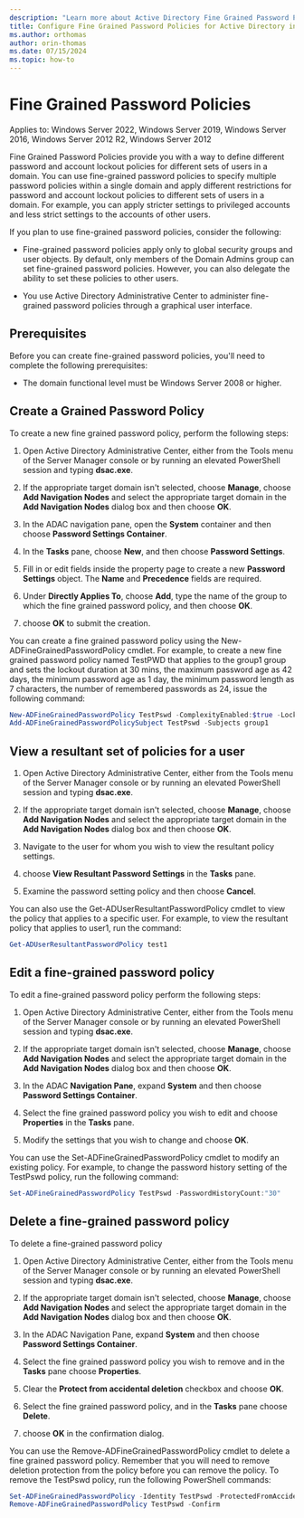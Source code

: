 ```yaml
---
description: "Learn more about Active Directory Fine Grained Password Policies"
title: Configure Fine Grained Password Policies for Active Directory in Windows Server
ms.author: orthomas
author: orin-thomas
ms.date: 07/15/2024
ms.topic: how-to
---
```


# Fine Grained Password Policies

Applies to: Windows Server 2022, Windows Server 2019, Windows Server 2016, Windows Server 2012 R2, Windows Server 2012

Fine Grained Password Policies provide you with a way to define different password and account lockout policies for different sets of users in a domain. You can use fine-grained password policies to specify multiple password policies within a single domain and apply different restrictions for password and account lockout policies to different sets of users in a domain. For example, you can apply stricter settings to privileged accounts and less strict settings to the accounts of other users.

If you plan to use fine-grained password policies, consider the following:

- Fine-grained password policies apply only to global security groups and user objects. By default, only members of the Domain Admins group can set fine-grained password policies. However, you can also delegate the ability to set these policies to other users.

- You use Active Directory Administrative Center to administer fine-grained password policies through a graphical user interface.

## Prerequisites

Before you can create fine-grained password policies, you'll need to complete the following prerequisites:

- The domain functional level must be Windows Server 2008 or higher.

## Create a Grained Password Policy

To create a new fine grained password policy, perform the following steps:

1. Open Active Directory Administrative Center, either from the Tools menu of the Server Manager console or by running an elevated PowerShell session and typing **dsac.exe**.

1. If the appropriate target domain isn't selected, choose **Manage**, choose **Add Navigation Nodes** and select the appropriate target domain in the **Add Navigation Nodes** dialog box and then choose **OK**.

1. In the ADAC navigation pane, open the **System** container and then choose **Password Settings Container**.

1. In the **Tasks** pane, choose **New**, and then choose **Password Settings**.

1. Fill in or edit fields inside the property page to create a new **Password Settings** object. The **Name** and **Precedence** fields are required.

1. Under **Directly Applies To**, choose **Add**, type the name of the group to which the fine grained password policy, and then choose **OK**.

1. choose **OK** to submit the creation.

You can create a fine grained password policy using the New-ADFineGrainedPasswordPolicy cmdlet. For example, to create a new fine grained password policy named TestPWD that applies to the group1 group and sets the lockout duration at 30 mins, the maximum password age as 42 days, the minimum password age as 1 day, the minimum password length as 7 characters, the number of remembered passwords as 24, issue the following command:

```powershell
New-ADFineGrainedPasswordPolicy TestPswd -ComplexityEnabled:$true -LockoutDuration:"00:30:00" -LockoutObservationWindow:"00:30:00" -LockoutThreshold:"0" -MaxPasswordAge:"42.00:00:00" -MinPasswordAge:"1.00:00:00" -MinPasswordLength:"7" -PasswordHistoryCount:"24" -Precedence:"1" -ReversibleEncryptionEnabled:$false -ProtectedFromAccidentalDeletion:$true
Add-ADFineGrainedPasswordPolicySubject TestPswd -Subjects group1
```

## View a resultant set of policies for a user

1. Open Active Directory Administrative Center, either from the Tools menu of the Server Manager console or by running an elevated PowerShell session and typing **dsac.exe**.

1. If the appropriate target domain isn't selected, choose **Manage**, choose **Add Navigation Nodes** and select the appropriate target domain in the **Add Navigation Nodes** dialog box and then choose **OK**.

1. Navigate to the user for whom you wish to view the resultant policy settings.

1. choose **View Resultant Password Settings** in the **Tasks** pane.

1. Examine the password setting policy and then choose **Cancel**.

You can also use the Get-ADUserResultantPasswordPolicy cmdlet to view the policy that applies to a specific user. For example, to view the resultant policy that applies to user1, run the command:

```powershell
Get-ADUserResultantPasswordPolicy test1
```

## Edit a fine-grained password policy

To edit a fine-grained password policy perform the following steps:

1. Open Active Directory Administrative Center, either from the Tools menu of the Server Manager console or by running an elevated PowerShell session and typing **dsac.exe**.

1. If the appropriate target domain isn't selected, choose **Manage**, choose **Add Navigation Nodes** and select the appropriate target domain in the **Add Navigation Nodes** dialog box and then choose **OK**.

1. In the ADAC **Navigation Pane**, expand **System** and then choose **Password Settings Container**.

1. Select the fine grained password policy you wish to edit and choose **Properties** in the **Tasks** pane.

1. Modify the settings that you wish to change and choose **OK**.

You can use the Set-ADFineGrainedPasswordPolicy cmdlet to modify an existing policy. For example, to change the password history setting of the TestPswd policy, run the following command:

```powershell
Set-ADFineGrainedPasswordPolicy TestPswd -PasswordHistoryCount:"30"
```

## Delete a fine-grained password policy

To delete a fine-grained password policy

1. Open Active Directory Administrative Center, either from the Tools menu of the Server Manager console or by running an elevated PowerShell session and typing **dsac.exe**.

1. If the appropriate target domain isn't selected, choose **Manage**, choose **Add Navigation Nodes** and select the appropriate target domain in the **Add Navigation Nodes** dialog box and then choose **OK**.

1. In the ADAC Navigation Pane, expand **System** and then choose **Password Settings Container**.

1. Select the fine grained password policy you wish to remove and in the **Tasks** pane choose **Properties**.

1. Clear the **Protect from accidental deletion** checkbox and choose **OK**.

1. Select the fine grained password policy, and in the **Tasks** pane choose **Delete**.

1. choose **OK** in the confirmation dialog.

You can use the Remove-ADFineGrainedPasswordPolicy cmdlet to delete a fine grained password policy. Remember that you will need to remove deletion protection from the policy before you can remove the policy. To remove the TestPswd policy, run the following PowerShell commands:

```powershell
Set-ADFineGrainedPasswordPolicy -Identity TestPswd -ProtectedFromAccidentalDeletion $False
Remove-ADFineGrainedPasswordPolicy TestPswd -Confirm
```
